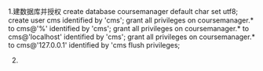1.建数据库并授权
    create database coursemanager default char set utf8;
    create user cms identified by 'cms';
    grant all privileges on coursemanager.* to cms@'%' identified by 'cms';
    grant all privileges on coursemanager.* to cms@'localhost' identified by 'cms';
    grant all privileges on coursemanager.* to cms@'127.0.0.1' identified by 'cms
    flush privileges;

2.
